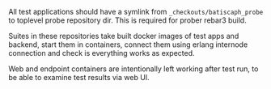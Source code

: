 All test applications should have a symlink from `_checkouts/batiscaph_probe` to toplevel probe repository dir.
This is required for prober rebar3 build.

Suites in these repositories take built docker images of test apps and backend,
start them in containers, connect them using erlang internode connection
and check is everything works as expected.

Web and endpoint containers are intentionally left working after test run,
to be able to examine test results via web UI.